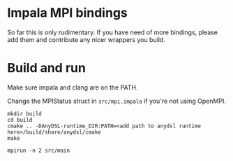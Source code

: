 # Impala MPI bindings

So far this is only rudimentary. If you have need of more bindings, please add them and contribute any nicer wrappers you build.

# Build and run

Make sure impala and clang are on the PATH.

Change the MPIStatus struct in `src/mpi.impala` if you're not using OpenMPI.

    mkdir build
    cd build
    cmake .. -DAnyDSL-runtime_DIR:PATH=<add path to anydsl runtime here>/build/share/anydsl/cmake
    make

    mpirun -n 2 src/main
